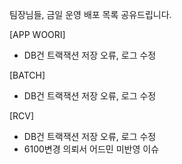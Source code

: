 팀장님들, 금일 운영 배포 목록 공유드립니다.

[APP WOORI]
- DB건 트랙잭션 저장 오류, 로그 수정

[BATCH]
- DB건 트랙잭션 저장 오류, 로그 수정

[RCV]
- DB건 트랙잭션 저장 오류, 로그 수정
- 6100변경 의뢰서 어드민 미반영 이슈